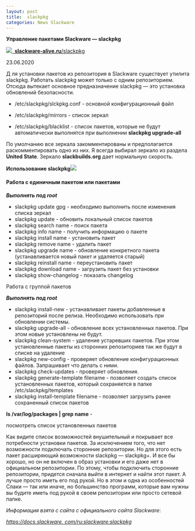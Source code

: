 ```yaml
---
layout: post
title:  slackpkg
categories: News Slackware
---
```


**Управление пакетами Slackware — slackpkg                                                     
[](../image/slackpkg-Управление_пакетами_Slackware/Aspose.Words.557949d1-6f47-4a41-8bb5-d632c57d1a81.001.png)**

![](../image/slackpkg-Управление_пакетами_Slackware/Aspose.Words.557949d1-6f47-4a41-8bb5-d632c57d1a81.002.png)[` `**slackware-alive.ru**/slackpkg](https://slackware-alive.ru/slackpkg/)

23.06.2020

Д ля установки пакетов из репозитория в Slackware существует утилита slackpkg. Работать slackpkg 
 может только с одним репозиторием. Отсюда вытекает основное предназначение slackpkg — это 
установка обновлений безопасности.

- /etc/slackpkg/slckpkg.conf - основной конфигурационный файл  

- /etc/slackpkg/mirrors - список зеркал 

- /etc/slackpkg/blacklist - список пакетов, которые не будут автоматически выполнятся при 
выполнении **slackpkg upgrade-all** 

 По умолчанию все зеркала закомментированы и предполагается раскомментировать одно из них. Я 
  всегда выбирал зеркало из раздела **United State**. Зеркало **slackbuilds.org** дает нормальную 
 скорость.

**Использование slackpkg![](../image/slackpkg-Управление_пакетами_Slackware/Aspose.Words.557949d1-6f47-4a41-8bb5-d632c57d1a81.003.png)**

#### Работа с единичным пакетом или пакетами 

***Выполнять под root***

- slackpkg update gpg - необходимо выполнить после изменения списка зеркал 
- slackpkg update - обновить локальный список пакетов 
- slackpkg search name - поиск пакета 
- slackpkg info name - получить информацию о пакете 
- slackpkg install name - установить пакет 
- slackpkg remove name - удалить пакет 
- slackpkg upgrade name - обновление конкретного пакета (устанавливается новый пакет и удаляется старый) 
- slackpkg reinstall name - переустановить пакет 
- slackpkg download name - загрузить пакет без установки 
- slackpkg show-changelog - показать changelog

Работа с группой пакетов 

***Выполнять под root***

- slackpkg install-new - устанавливает пакеты добавленные в репозиторий после релиза. Необходимо использовать при обновлении системы. 
- slackpkg upgrade-all - обновление всех установленных пакетов. При этом новые установлены не будут. 
- slackpkg clean-system - удаление устаревших пакетов. При этом установленные пакеты из сторонних репозиториев так же будут в списке на удаление 
- slackpkg new-config - проверяет обновление конфигурационных файлов. Запрашивает что делать с ними. 
- slackpkg check-updates - проверяет обновления.
- slackpkg generate-template filename - позволяет создать список установленных пакетов, который сохраняется в папке /etc/slackpkg/templates 
- slackpkg install-template filename - позволяет загрузить ранее сохраненный список пакетов

**ls /var/log/packages \| grep name** - 

посмотреть список установленных пакетов

Как видите список возможностей внушительный и покрывает все потребности установки пакетов. За исключением того, что нет возможности подключать сторонние репозитории. Но для этого есть пакет расширяющий возможности slackpkg — slackpkg+. И все бы хорошо, но он не включен в образ установки и его даже нет в официальном репозитории. По этому, чтобы подключить сторонние репозитории, придется сначала выйти в интернет и найти этот пакет. А лучше просто иметь его под рукой. Но в этом и одна из особенностей Слаки — так или иначе, но большинство программ, которые вам нужны вы будите иметь под рукой в своем репозитории или просто сетевой папке.

*Информация взята с сайта с официального сайта Slackware*:

[*https://docs.slackware.
com/ru:slackware:slackpkg*](https://docs.slackware.com/ru:slackware:slackpkg)

